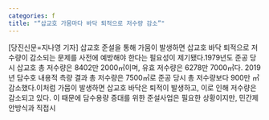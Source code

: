 ```yaml
---
categories: f
title: "“삽교호 가뭄마다 바닥 퇴적으로 저수량 감소”"
---
```

[당진신문=지나영 기자] 삽교호 준설을 통해 가뭄이 발생하면 삽교호 바닥 퇴적으로 저수량이 감소되는 문제를 사전에 예방해야 한다는 필요성이 제기됐다.1979년도 준공 당시 삽교호 총 저수량은 8402만 2000㎥이며, 유효 저수량은 6278만 7000㎥다. 2019년 담수호 내용적 측량 결과 총 저수량은 7500㎥로 준공 당시 총 저수량보다 900만 ㎥감소했다.이처럼 가뭄이 발생하면 삽교호 바닥은 퇴적이 발생하고, 이로 인해 저수량은 감소되고 있다. 이 때문에 담수용량 증대를 위한 준설사업은 필요한 상황이지만, 민간제안방식과 직접시